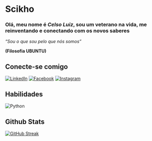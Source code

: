 # Scikho
### Olá, meu nome é *Celso Luiz*, sou um veterano na vida, me reinventando e conectando com os novos saberes

*“Sou o que sou pelo que nós somos”*

**(Filosofia UBUNTU)**

## Conecte-se comigo
[![LinkedIn](https://img.shields.io/badge/LinkedIn-000?style=for-the-badge&logo=linkedin&logoColor=0E76A8)](https://www.linkedin.com/in/celso-luiz-nascimento-silva-991bb430/)  [![Facebook](https://img.shields.io/badge/Facebook-000?style=for-the-badge&logo=facebook)](https://www.facebook.com/scikhopoeta/)   [![Instagram](https://img.shields.io/badge/Instagram-000?style=for-the-badge&logo=instagram)](https://www.instagram.com/scikho_poeta/)

## Habilidades
![Python](https://img.shields.io/badge/Python-000?style=for-the-badge&logo=python)

## Github Stats
[![GitHub Streak](https://streak-stats.demolab.com/?user=scikho&theme=bear&background=000&border=30A3DC&dates=FFF)](https://git.io/streak-stats)

